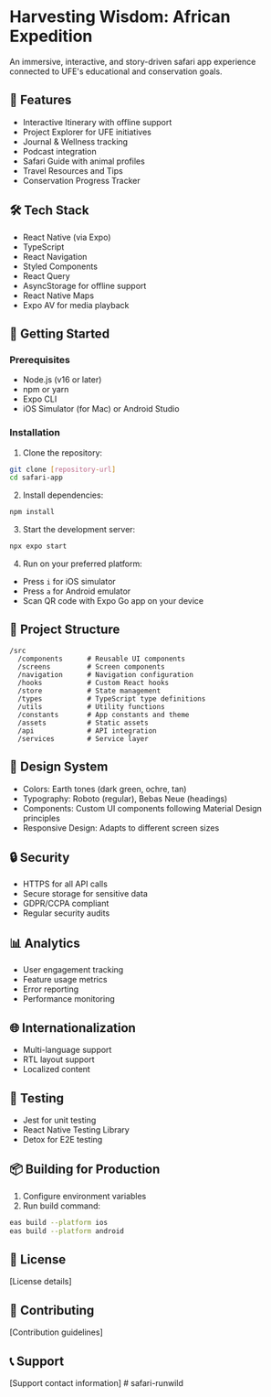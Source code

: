 # Harvesting Wisdom: African Expedition

An immersive, interactive, and story-driven safari app experience connected to UFE's educational and conservation goals.

## 🚀 Features

- Interactive Itinerary with offline support
- Project Explorer for UFE initiatives
- Journal & Wellness tracking
- Podcast integration
- Safari Guide with animal profiles
- Travel Resources and Tips
- Conservation Progress Tracker

## 🛠 Tech Stack

- React Native (via Expo)
- TypeScript
- React Navigation
- Styled Components
- React Query
- AsyncStorage for offline support
- React Native Maps
- Expo AV for media playback

## 📱 Getting Started

### Prerequisites

- Node.js (v16 or later)
- npm or yarn
- Expo CLI
- iOS Simulator (for Mac) or Android Studio

### Installation

1. Clone the repository:
```bash
git clone [repository-url]
cd safari-app
```

2. Install dependencies:
```bash
npm install
```

3. Start the development server:
```bash
npx expo start
```

4. Run on your preferred platform:
- Press `i` for iOS simulator
- Press `a` for Android emulator
- Scan QR code with Expo Go app on your device

## 📁 Project Structure

```
/src
  /components      # Reusable UI components
  /screens         # Screen components
  /navigation      # Navigation configuration
  /hooks           # Custom React hooks
  /store           # State management
  /types           # TypeScript type definitions
  /utils           # Utility functions
  /constants       # App constants and theme
  /assets          # Static assets
  /api             # API integration
  /services        # Service layer
```

## 🎨 Design System

- Colors: Earth tones (dark green, ochre, tan)
- Typography: Roboto (regular), Bebas Neue (headings)
- Components: Custom UI components following Material Design principles
- Responsive Design: Adapts to different screen sizes

## 🔒 Security

- HTTPS for all API calls
- Secure storage for sensitive data
- GDPR/CCPA compliant
- Regular security audits

## 📊 Analytics

- User engagement tracking
- Feature usage metrics
- Error reporting
- Performance monitoring

## 🌐 Internationalization

- Multi-language support
- RTL layout support
- Localized content

## 🧪 Testing

- Jest for unit testing
- React Native Testing Library
- Detox for E2E testing

## 📦 Building for Production

1. Configure environment variables
2. Run build command:
```bash
eas build --platform ios
eas build --platform android
```

## 📄 License

[License details]

## 🤝 Contributing

[Contribution guidelines]

## 📞 Support

[Support contact information] # safari-runwild
